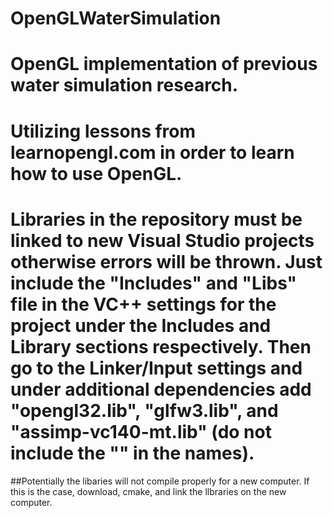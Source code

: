 # OpenGLWaterSimulation

# OpenGL implementation of previous water simulation research.

# Utilizing lessons from learnopengl.com in order to learn how to use OpenGL.

# Libraries in the repository must be linked to new Visual Studio projects otherwise errors will be thrown. Just include the "Includes" and "Libs" file in the VC++ settings for the project under the Includes and Library sections respectively. Then go to the Linker/Input settings and under additional dependencies add "opengl32.lib", "glfw3.lib", and "assimp-vc140-mt.lib" (do not include the "" in the names).
##Potentially the libaries will not compile properly for a new computer. If this is the case, download, cmake, and link the llbraries on the new computer.
